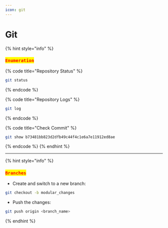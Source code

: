 ```yaml
---
icon: git
---
```


# Git

{% hint style="info" %}
### <mark style="color:red;">`Enumeration`</mark>

{% code title="Repository Status" %}
```sh
git status
```
{% endcode %}

{% code title="Repository Logs" %}
```sh
git log
```
{% endcode %}

{% code title="Check Commit" %}
```sh
git show b73481bb823d2dfb49c44f4c1e6a7e11912ed8ae
```
{% endcode %}
{% endhint %}

***

{% hint style="info" %}
### <mark style="color:red;">`Branches`</mark>

* Create and switch to a new branch:

```sh
git checkout -b modular_changes
```

* Push the changes:

```sh
git push origin <branch_name>
```
{% endhint %}

